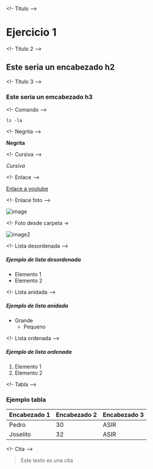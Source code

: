 <!- Titulo -->

# Ejercicio 1

<!- Titulo 2 -->

## Este seria un encabezado h2

<!- Titulo 3 -->

### Este seria un emcabezado h3

<!- Comando -->

`ls -la`

<!- Negrita -->

**Negrita**

<!- Cursiva -->

*Cursiva*

<!- Enlace -->

[Enlace a youtube](https://www.youtube.com/)

<!- Enlace foto -->

![image](https://user-images.githubusercontent.com/114144260/192457670-547f3155-2fa6-46dd-a417-bbb85c15de45.png)

<!- Foto desde carpeta ->

![image2]("C:\Users\Albarregas\Desktop\compWindows\Ejercicio_1\images\elbicho.jpg")

<!- Lista desordenada -->

##### Ejemplo de lista desordenada

* Elemento 1
* Elemento 2

<!- Lista anidada -->

##### Ejemplo de lista anidada

* Grande
  * Pequeno

<!- Lista ordenada -->

##### Ejemplo de lista ordenada

1. Elemento 1
2. Elemento 2

<!- Tabla -->

### Ejemplo tabla
| Encabezado 1 | Encabezado 2 | Encabezado 3
| --- | --- | ---
| Pedro | 30 | ASIR
| Joselito | 32 | ASIR 

<!- Cita -->

> Este texto es una cita 
